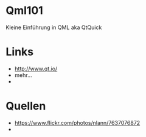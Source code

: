 # Qml101
Kleine Einführung in QML aka QtQuick

# Links
* http://www.qt.io/
* mehr...
* 

# Quellen
* https://www.flickr.com/photos/nlann/7637076872
* 
